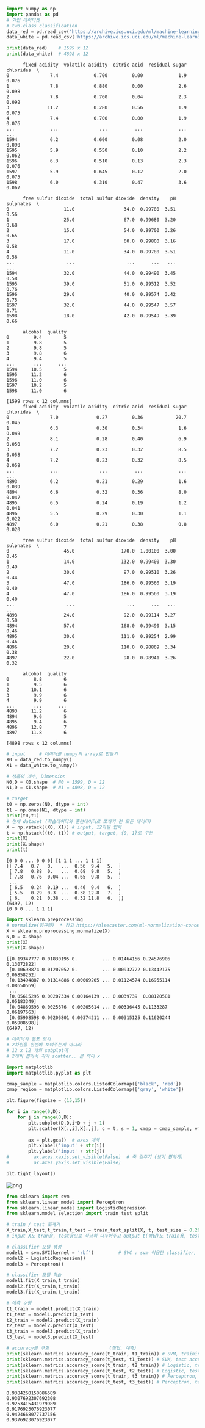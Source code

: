 ```python
import numpy as np
import pandas as pd
# 와인 데이터셋
# two-class classification
data_red = pd.read_csv('https://archive.ics.uci.edu/ml/machine-learning-databases/wine-quality/winequality-red.csv', dtype = None, delimiter=';')
data_white = pd.read_csv('https://archive.ics.uci.edu/ml/machine-learning-databases/wine-quality/winequality-white.csv', dtype = None, delimiter=';')

print(data_red)    # 1599 x 12
print(data_white)  # 4898 x 12
```

          fixed acidity  volatile acidity  citric acid  residual sugar  chlorides  \
    0               7.4             0.700         0.00             1.9      0.076   
    1               7.8             0.880         0.00             2.6      0.098   
    2               7.8             0.760         0.04             2.3      0.092   
    3              11.2             0.280         0.56             1.9      0.075   
    4               7.4             0.700         0.00             1.9      0.076   
    ...             ...               ...          ...             ...        ...   
    1594            6.2             0.600         0.08             2.0      0.090   
    1595            5.9             0.550         0.10             2.2      0.062   
    1596            6.3             0.510         0.13             2.3      0.076   
    1597            5.9             0.645         0.12             2.0      0.075   
    1598            6.0             0.310         0.47             3.6      0.067   
    
          free sulfur dioxide  total sulfur dioxide  density    pH  sulphates  \
    0                    11.0                  34.0  0.99780  3.51       0.56   
    1                    25.0                  67.0  0.99680  3.20       0.68   
    2                    15.0                  54.0  0.99700  3.26       0.65   
    3                    17.0                  60.0  0.99800  3.16       0.58   
    4                    11.0                  34.0  0.99780  3.51       0.56   
    ...                   ...                   ...      ...   ...        ...   
    1594                 32.0                  44.0  0.99490  3.45       0.58   
    1595                 39.0                  51.0  0.99512  3.52       0.76   
    1596                 29.0                  40.0  0.99574  3.42       0.75   
    1597                 32.0                  44.0  0.99547  3.57       0.71   
    1598                 18.0                  42.0  0.99549  3.39       0.66   
    
          alcohol  quality  
    0         9.4        5  
    1         9.8        5  
    2         9.8        5  
    3         9.8        6  
    4         9.4        5  
    ...       ...      ...  
    1594     10.5        5  
    1595     11.2        6  
    1596     11.0        6  
    1597     10.2        5  
    1598     11.0        6  
    
    [1599 rows x 12 columns]
          fixed acidity  volatile acidity  citric acid  residual sugar  chlorides  \
    0               7.0              0.27         0.36            20.7      0.045   
    1               6.3              0.30         0.34             1.6      0.049   
    2               8.1              0.28         0.40             6.9      0.050   
    3               7.2              0.23         0.32             8.5      0.058   
    4               7.2              0.23         0.32             8.5      0.058   
    ...             ...               ...          ...             ...        ...   
    4893            6.2              0.21         0.29             1.6      0.039   
    4894            6.6              0.32         0.36             8.0      0.047   
    4895            6.5              0.24         0.19             1.2      0.041   
    4896            5.5              0.29         0.30             1.1      0.022   
    4897            6.0              0.21         0.38             0.8      0.020   
    
          free sulfur dioxide  total sulfur dioxide  density    pH  sulphates  \
    0                    45.0                 170.0  1.00100  3.00       0.45   
    1                    14.0                 132.0  0.99400  3.30       0.49   
    2                    30.0                  97.0  0.99510  3.26       0.44   
    3                    47.0                 186.0  0.99560  3.19       0.40   
    4                    47.0                 186.0  0.99560  3.19       0.40   
    ...                   ...                   ...      ...   ...        ...   
    4893                 24.0                  92.0  0.99114  3.27       0.50   
    4894                 57.0                 168.0  0.99490  3.15       0.46   
    4895                 30.0                 111.0  0.99254  2.99       0.46   
    4896                 20.0                 110.0  0.98869  3.34       0.38   
    4897                 22.0                  98.0  0.98941  3.26       0.32   
    
          alcohol  quality  
    0         8.8        6  
    1         9.5        6  
    2        10.1        6  
    3         9.9        6  
    4         9.9        6  
    ...       ...      ...  
    4893     11.2        6  
    4894      9.6        5  
    4895      9.4        6  
    4896     12.8        7  
    4897     11.8        6  
    
    [4898 rows x 12 columns]
    


```python
# input     # 데이터를 numpy의 array로 만들기
X0 = data_red.to_numpy() 
X1 = data_white.to_numpy()

# 샘플의 개수, Dimension
N0,D = X0.shape  # N0 = 1599, D = 12
N1,D = X1.shape  # N1 = 4898, D = 12

# target
t0 = np.zeros(N0, dtype = int)
t1 = np.ones(N1, dtype = int)
print(t0,t1)
# 전체 dataset (학습데이터와 훈련데이터로 쪼개기 전 모든 데이터)
X = np.vstack((X0, X1)) # input, 12차원 입력
t = np.hstack((t0, t1)) # output, target, {0, 1}로 구분
print(X)
print(X.shape)
print(t)
```

    [0 0 0 ... 0 0 0] [1 1 1 ... 1 1 1]
    [[ 7.4   0.7   0.   ...  0.56  9.4   5.  ]
     [ 7.8   0.88  0.   ...  0.68  9.8   5.  ]
     [ 7.8   0.76  0.04 ...  0.65  9.8   5.  ]
     ...
     [ 6.5   0.24  0.19 ...  0.46  9.4   6.  ]
     [ 5.5   0.29  0.3  ...  0.38 12.8   7.  ]
     [ 6.    0.21  0.38 ...  0.32 11.8   6.  ]]
    (6497, 12)
    [0 0 0 ... 1 1 1]
    


```python
import sklearn.preprocessing
# normalize(정규화)  * 참고 https://hleecaster.com/ml-normalization-concept/
X = sklearn.preprocessing.normalize(X)   
N,D = X.shape
print(X)
print(X.shape)
```

    [[0.19347777 0.01830195 0.         ... 0.01464156 0.24576906 0.13072822]
     [0.10698874 0.01207052 0.         ... 0.00932722 0.13442175 0.06858252]
     [0.13494887 0.01314886 0.00069205 ... 0.01124574 0.16955114 0.08650569]
     ...
     [0.05615295 0.00207334 0.00164139 ... 0.0039739  0.08120581 0.05183349]
     [0.04869593 0.0025676  0.00265614 ... 0.00336445 0.1133287  0.06197663]
     [0.05908598 0.00206801 0.00374211 ... 0.00315125 0.11620244 0.05908598]]
    (6497, 12)
    


```python
# 데이터의 분포 보기 
# 2차원을 한번에 보여주는게 아니라 
# 12 x 12 개의 subplot에 
# 2개씩 뽑아서 각각 scatter.. 큰 의미 x

import matplotlib
import matplotlib.pyplot as plt

cmap_sample = matplotlib.colors.ListedColormap(['black', 'red'])
cmap_region = matplotlib.colors.ListedColormap(['gray', 'white'])

plt.figure(figsize = (15,15))

for i in range(0,D):
    for j in range(0,D):
        plt.subplot(D,D,i*D + j + 1)
        plt.scatter(X[:,i],X[:,j], c = t, s = 1, cmap = cmap_sample, vmin = 0, vmax = +1)
        
        ax = plt.gca()  # axes 개체
        plt.xlabel('input' + str(i))
        plt.ylabel('input' + str(j))
#         ax.axes.xaxis.set_visible(False)  # 축 감추기 (보기 편하게)
#         ax.axes.yaxis.set_visible(False)

plt.tight_layout()
```


    
![png](04_sklearn/images/04_sklearn_3_0.png)
    



```python
from sklearn import svm
from sklearn.linear_model import Perceptron
from sklearn.linear_model import LogisticRegression
from sklearn.model_selection import train_test_split

# train / test 쪼개기
X_train,X_test,t_train,t_test = train_test_split(X, t, test_size = 0.20)   # 랜덤으로 데이터를 나누어주는 함수
# input X도 tran용, test용으로 적당히 나누어주고 output t(정답)도 train용, test용으로 적당히 나누어준다

# classifier 모델 생성
model1 = svm.SVC(kernel = 'rbf')         # SVC : svm 이용한 classifier, arg는 커널함수
model2 = LogisticRegression()
model3 = Perceptron()

# classifier 모델 학습
model1.fit(X_train,t_train)
model2.fit(X_train,t_train) 
model3.fit(X_train,t_train)

# 예측 수행
t1_train = model1.predict(X_train)
t1_test = model1.predict(X_test)
t2_train = model2.predict(X_train)
t2_test = model2.predict(X_test)
t3_train = model3.predict(X_train)
t3_test = model3.predict(X_test)

# accuracy를 구함                      (정답, 예측)
print(sklearn.metrics.accuracy_score(t_train, t1_train)) # SVM, training accuracy
print(sklearn.metrics.accuracy_score(t_test, t1_test)) # SVM, test accuracy
print(sklearn.metrics.accuracy_score(t_train, t2_train)) # Logistic, training accuracy
print(sklearn.metrics.accuracy_score(t_test, t2_test)) # Logistic, test accuracy
print(sklearn.metrics.accuracy_score(t_train, t3_train)) # Perceptron, training accuracy
print(sklearn.metrics.accuracy_score(t_test, t3_test)) # Perceptron, test accuracy
```

    0.9384260150086589
    0.9307692307692308
    0.9253415431979989
    0.9176923076923077
    0.9424668077737156
    0.9376923076923077
    
